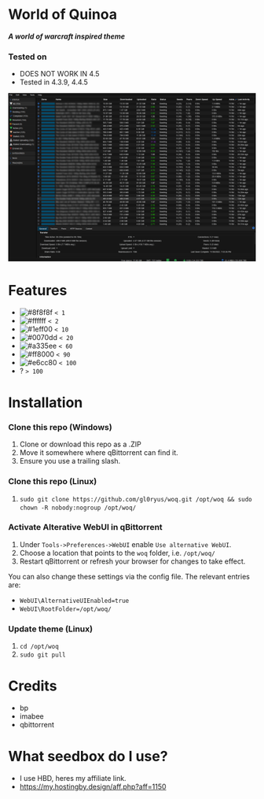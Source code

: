 # World of Quinoa 
**_A world of warcraft inspired theme_**

### Tested on
- DOES NOT WORK IN 4.5
- Tested in 4.3.9, 4.4.5

![p][p]

# Features
- ![#8f8f8f](https://placehold.co/15x15/8f8f8f/8f8f8f.png) `< 1`
- ![#ffffff](https://placehold.co/15x15/ffffff/ffffff.png) `< 2`
- ![#1eff00](https://placehold.co/15x15/1eff00/1eff00.png) `< 10`
- ![#0070dd](https://placehold.co/15x15/0070dd/0070dd.png) `< 20`
- ![#a335ee](https://placehold.co/15x15/a335ee/a335ee.png) `< 60`
- ![#ff8000](https://placehold.co/15x15/ff8000/ff8000.png) `< 90`
- ![#e6cc80](https://placehold.co/15x15/e6cc80/e6cc80.png) `< 100`
- ? `> 100`



# Installation

### Clone this repo (Windows)
1. Clone or download this repo as a .ZIP
2. Move it somewhere where qBittorrent can find it.
3. Ensure you use a trailing slash.

### Clone this repo (Linux)
1. `sudo git clone https://github.com/gl0ryus/woq.git /opt/woq && sudo chown -R nobody:nogroup /opt/woq/`


### Activate Alterative WebUI in qBittorrent
1. Under `Tools->Preferences->WebUI` enable `Use alternative WebUI`.
2. Choose a location that points to the `woq` folder, i.e. `/opt/woq/`
3. Restart qBittorrent or refresh your browser for changes to take effect.

You can also change these settings via the config file. The relevant entries are:

- `WebUI\AlternativeUIEnabled=true`
- `WebUI\RootFolder=/opt/woq/`

### Update theme (Linux)
1. `cd /opt/woq`
2. `sudo git pull`

# Credits
- bp
- imabee
- qbittorrent

# What seedbox do I use?
- I use HBD, heres my affiliate link.
- https://my.hostingby.design/aff.php?aff=1150

[p]: p.png
